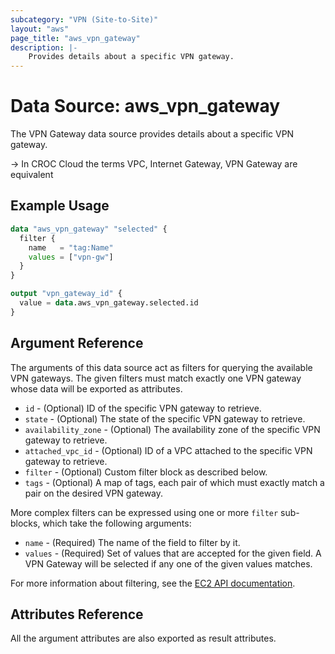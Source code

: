 ```yaml
---
subcategory: "VPN (Site-to-Site)"
layout: "aws"
page_title: "aws_vpn_gateway"
description: |-
    Provides details about a specific VPN gateway.
---
```


# Data Source: aws_vpn_gateway

The VPN Gateway data source provides details about
a specific VPN gateway.

-> In CROC Cloud the terms VPC, Internet Gateway, VPN Gateway are equivalent

## Example Usage

```terraform
data "aws_vpn_gateway" "selected" {
  filter {
    name   = "tag:Name"
    values = ["vpn-gw"]
  }
}

output "vpn_gateway_id" {
  value = data.aws_vpn_gateway.selected.id
}
```

## Argument Reference

The arguments of this data source act as filters for querying the available VPN gateways.
The given filters must match exactly one VPN gateway whose data will be exported as attributes.

* `id` - (Optional) ID of the specific VPN gateway to retrieve.
* `state` - (Optional) The state of the specific VPN gateway to retrieve.
* `availability_zone` - (Optional) The availability zone of the specific VPN gateway to retrieve.
* `attached_vpc_id` - (Optional) ID of a VPC attached to the specific VPN gateway to retrieve.
* `filter` - (Optional) Custom filter block as described below.
* `tags` - (Optional) A map of tags, each pair of which must exactly match
  a pair on the desired VPN gateway.

More complex filters can be expressed using one or more `filter` sub-blocks,
which take the following arguments:

* `name` - (Required) The name of the field to filter by it.
* `values` - (Required) Set of values that are accepted for the given field.
  A VPN Gateway will be selected if any one of the given values matches.

For more information about filtering, see the [EC2 API documentation][describe-vpn-gateways].

## Attributes Reference

All the argument attributes are also exported as result attributes.

[describe-vpn-gateways]: https://docs.cloud.croc.ru/en/api/ec2/vpn_gateways/DescribeVpnGateways.html
